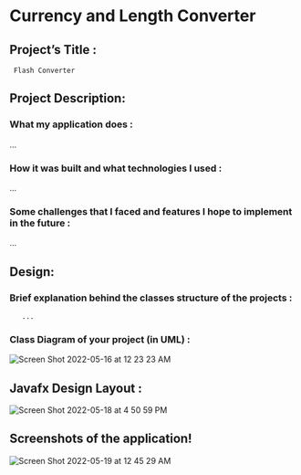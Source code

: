 # Currency and Length Converter

## Project’s Title : 

     Flash Converter

## Project Description:

   ### What my application does : 
   ...
   ### How it was built and what technologies I used :
   ...
   ### Some challenges that I faced and features I hope to implement in the future :
   ...
     
## Design:

   ### Brief explanation behind the classes structure of the projects :
       ...
       
   ### Class Diagram of your project (in UML) :
   ![Screen Shot 2022-05-16 at 12 23 23 AM](https://user-images.githubusercontent.com/99833243/169211590-2e78a33b-a491-4530-8100-8a637d62a434.png)
   

## Javafx Design Layout :
![Screen Shot 2022-05-18 at 4 50 59 PM](https://user-images.githubusercontent.com/99833243/169212911-2e81a61d-d689-46d2-a365-fb2ab7051148.png)


## Screenshots of the application!
![Screen Shot 2022-05-19 at 12 45 29 AM](https://user-images.githubusercontent.com/99833243/169210922-1c02af3f-b9f2-445d-a106-7049835b12f1.png)

